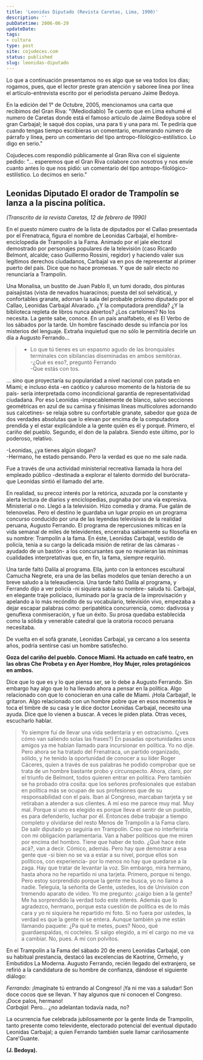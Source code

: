 ```yaml
---
title: 'Leonidas Diputado (Revista Caretas, Lima, 1990)'
description: ''
pubDatetime: 2006-06-29
updateDate: 
tags: 
- cultura
type: post
site: cojudeces.com
status: published
slug: leonidas-diputado
---
```

Lo que a continuación presentamos no es algo que se vea todos los días; rogamos, pues, que el lector preste gran atención y saboree línea por línea el artículo-entrevista escrito por el periodista peruano Jaime Bedoya.

En la edición del 1° de Octubre, 2005, mencionamos una carta que recibimos del Gran Riva: "(Mediodiablo) Te cuento que en Lima exhumé el numero de Caretas donde está el famoso artículo de Jaime Bedoya sobre el gran Carbajal; le saqué dos copias, una para ti y una para mí. Te pediría que cuando tengas tiempo escribieras un comentario, enumerando número de párrafo y línea, pero un comentario del tipo antropo-filológico-estilístico. Lo digo en serio."

Cojudeces.com respondió públicamente al Gran Riva con el siguiente pedido: "... esperemos que el Gran Riva colabore con nosotros y nos envíe cuanto antes lo que nos pidió: un comentario del tipo antropo-filológico-estilístico. Lo decimos en serio."

## Leonidas Diputado El orador de Trampolín se lanza a la piscina política.

_(Transcrito de la revista Caretas, 12 de febrero de 1990)_

En el puesto número cuatro de la lista de diputados por el Callao presentada por el Frenatraca, figura el nombre de Leonidas Carbajal, el hombre-enciclopedia de Trampolín a la Fama. Animado por el jale electoral demostrado por personajes populares de la televisión (caso Ricardo Belmont, alcalde; caso Guillermo Rossini, regidor) y haciendo valer sus legítimos derechos ciudadanos, Carbajal va en pos de representar al primer puerto del país. Dice que no hace promesas. Y que de salir electo no renunciaría a Trampolín.

Una Monalisa, un bustito de Juan Pablo II, un tumi dorado, dos pinturas paisajistas (vista de nevados huaracinos; puesta del sol selvática), y confortables granate, adornan la sala del probable próximo diputado por el Callao, Leonidas Carbajal Alvarado. ¿Y la computadora prendida? ¿Y la biblioteca repleta de libros nunca abiertos? ¿Los cartelones? No los necesita. La gente sabe, conoce. En un país analfabeto, él es El Verbo de los sábados por la tarde. Un hombre fascinado desde su infancia por los misterios del lenguaje. Extraña inquietud que no sólo le permitiría decirle un día a Augusto Ferrando...

> - Lo que tú tienes es un espasmo agudo de las bronquiales terminales con sibilancias diseminadas en ambos semitórax.  
> -¿Qué es eso?, preguntó Ferrando  
> -Que estás con tos.

... sino que proyectaría su popularidad a nivel nacional con patada en Miami; e incluso ésta -en caótico y caluroso momento de la historia de su país- sería interpretada como incondicional garantía de representatividad ciudadana. Por eso Leonidas -impecablemente de blanco, salvo secciones geométricas en azul de su camisa y finísimas líneas multicolores adornando sus calcetines- se relaja sobre su confortable granate, sabedor que goza de dos verdades absolutas que lo elevan por encima de la computadora prendida y el estar explicándole a la gente quién es él y porqué. Primero, el cariño del pueblo. Segundo, el don de la palabra. Siendo este último, por lo poderoso, relativo.

-Leonidas, ¿ya tienes algún slogan?  
-Hermano, he estado pensando. Pero la verdad es que no me sale nada.

Fue a través de una actividad ministerial recreativa llamada la hora del empleado público -destinada a explorar el talento dormido del burócrata- que Leonidas sintió el llamado del arte.

En realidad, su precoz interés por la retórica, azuzada por la constante y alerta lectura de diarios y enciclopedias, pugnaba por una vía expresiva. Ministerial o no. Llegó a la televisión. Hizo comedia y drama. Fue galán de telenovelas. Pero el destino le guardaba un lugar propio en un programa concurso conducido por una de las leyendas televisivas de la realidad peruana, Augusto Ferrando. El programa de repercusiones míticas en la vida semanal de miles de televidentes, encerraba sabiamente su filosofía en su nombre: Trampolín a la fama. En éste, Leonidas Carbajal, vestido de policía, tenía a su cargo la delicada misión de retirar de las cámaras -ayudado de un bastón- a los concursantes que no reunieran las mínimas cualidades interpretativas que, en fin, la fama, siempre requirió.

Una tarde faltó Dalila al programa. Ella, junto con la entonces escultural Camucha Negrete, era una de las bellas modelos que tenían derecho a un breve saludo a la teleaudiencia. Una tarde faltó Dalila al programa, y Ferrando dijo a ver policía -ni siquiera sabía su nombre- saluda tú. Carbajal, en elegante traje policiaco, iluminado por la gracia de la improvisación y apelando a lo más recóndito de su vocabulario, televisión vivo, empezaba a dejar escapar palabras como: peripatética concurrencia, como: dadivosa y genuflexa conmiseración, y fue un éxito. Su prosa quedaba establecida como la sólida y venerable catedral que la oratoria rococó peruana necesitaba.

De vuelta en el sofá granate, Leonidas Carbajal, ya cercano a los sesenta años, podría sentirse casi un hombre satisfecho.

**Goza del cariño del pueblo. Conoce Miami. Ha actuado en café teatro, en las obras Che Probeta y en Ayer Hombre, Hoy Mujer, roles protagónicos en ambos.**

Dice que lo que es y lo que piensa ser, se lo debe a Augusto Ferrando. Sin embargo hay algo que lo ha llevado ahora a pensar en la política. Algo relacionado con que lo conocieran en una calle de Miami. ¡Hola Carbajal!, le gritaron. Algo relacionado con un hombre pobre que en esos momentos le toca el timbre de su casa y le dice doctor Leonidas Carbajal, necesito una ayuda. Dice que lo vienen a buscar. A veces le piden plata. Otras veces, escucharlo hablar.

> Yo siempre fui de llevar una vida sedentaria y en ostracismo. (¿ves cómo van saliendo solas las frases?) En pasadas oportunidades unos amigos ya me habían llamado para incursionar en política. Yo no dije. Pero ahora se ha tratado del Frenatraca, un partido organizado, sólido, y he tenido la oportunidad de conocer a su líder Roger Cáceres, quien a través de sus palabras he podido comprobar que se trata de un hombre bastante probo y circunspecto. Ahora, claro, por el triunfo de Belmont, todos quieren entrar en política. Pero también se ha probado otra cosita: que los señores profesionales que estaban en política más se ocupan de sus profesiones que de su responsabilidad con el país. Iban al Congreso, marcaban tarjeta y se retiraban a atender a sus clientes. A mí eso me parece muy mal. Muy mal. Porque si uno es elegido es porque lleva el sentir de un pueblo, es para defenderlo, luchar por él. Entonces debe trabajar a tiempo completo y olvidarse del resto Menos de Trampolín a la Fama claro. De salir diputado yo seguiría en Trampolín. Creo que no interferiría con mi obligación parlamentaria. Van a haber políticos que me miren por encima del hombro. Tiene que haber de todo. ¿Qué hace éste acá?, van a decir. Cómico, además. Pero hay que demostrar a esa gente que -si bien no se va a estar a su nivel, porque ellos son políticos, con experiencia- por lo menos no hay que quedarse a la zaga. Hay que tratar de levantar la voz. Sin embargo, mira hermano, hasta ahora no he repartido ni una tarjeta. Primero, porque ni tengo. Pero estoy sorprendido porque la gente me busca, yo no llamo a nadie. Teleguía, la señorita de Gente, ustedes, los de Univisión con tremendo aparato de video. Yo me pregunto: ¿caigo bien a la gente? Me ha sorprendido la verdad todo este interés. Además que lo agradezco, hermano, porque esta cuestión de política es de lo más cara y yo ni siquiera he repartido mi foto. Si no fuera por ustedes, la verdad es que la gente ni se entera. Aunque también ya me están llamando paquete: ¿Pa qué te metes, pues? Nooo, qué guardaespaldas, ni cocteles. Si salgo elegido, a mí el cargo no me va a cambiar. No, pues. A mí con polvitos.

En el Trampolín a la Fama del sábado 20 de enero Leonidas Carbajal, con su habitual prestancia, destacó las excelencias de Kaotrine, Ormeño, y Embutidos La Moderna. Augusto Ferrando, recién llegado del extranjero, se refirió a la candidatura de su hombre de confianza, dándose el siguiente diálogo:

_Ferrando:_ ¡Imagínate tú entrando al Congreso! ¡Ya ni me vas a saludar! Son doce cocos que se llevan. Y hay algunos que ni conocen el Congreso. ¡Doce palos, hermano!  
_Carbajal:_ Pero... ¿no adelantan todavía nada, no?

La ocurrencia fue celebrada jubilosamente por la gente linda de Trampolín, tanto presente como televidente, electorado potencial del eventual diputado Leonidas Carbajal; a quien Ferrando también suele llamar cariñosamente Care'Guante.

**(J. Bedoya).**
